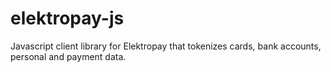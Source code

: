 elektropay-js
=============

Javascript client library for Elektropay that tokenizes cards, bank accounts, personal and payment data.
